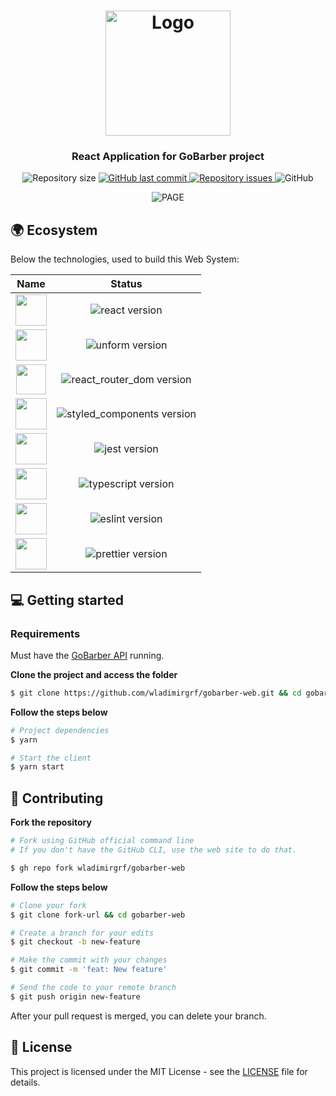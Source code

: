 <h1 align="center">
  <img alt="Logo" src=".github/assets/logo.svg" width="200px">
</h1>

<h3 align="center">
  React Application for GoBarber project
</h3>

<p align="center">
  <img alt="Repository size" src="https://img.shields.io/github/repo-size/wladimirgrf/gobarber-web?color=%23FF9000">

  <a href="https://github.com/wladimirgrf/gobarber-web/commits/master">
    <img alt="GitHub last commit" src="https://img.shields.io/github/last-commit/wladimirgrf/gobarber-web?color=%23FF9000">
  </a>

  <a href="https://github.com/wladimirgrf/gobarber-web/issues">
    <img alt="Repository issues" src="https://img.shields.io/github/issues/wladimirgrf/gobarber-web?color=%23FF9000">
  </a>

  <img alt="GitHub" src="https://img.shields.io/github/license/wladimirgrf/gobarber-web?color=%23FF9000">
</p>

<p align="center">
  <img alt="PAGE" src=".github/assets/webpage_jw.gif">
</p>

## 🌍 Ecosystem

Below the technologies, used to build this Web System:

|                      Name                                   |                         Status                          |
|:-----------------------------------------------------------:|:-------------------------------------------------------:|
|<img height="50" src=".github/assets/react.svg"> | <img alt="react version" src="https://img.shields.io/badge/react-v16.13.1-blue?color=%23FF9000"> |
|<img height="50" src=".github/assets/unform.svg"> | <img alt="unform version" src="https://img.shields.io/badge/unform-v2.1.3-blue?color=%23FF9000"> |
|<img height="48" src=".github/assets/react_router_dom.svg"> | <img alt="react_router_dom version" src="https://img.shields.io/badge/react_router_dom-v5.2.0-blue?color=%23FF9000"> |
|<img height="50" src=".github/assets/styled_components.png"> | <img alt="styled_components version" src="https://img.shields.io/badge/styled_components-v5.1.1-blue?color=%23FF9000"> |
|<img height="50" src=".github/assets/jest.svg"> | <img alt="jest version" src="https://img.shields.io/badge/jest-v24.9.0-blue?color=%23FF9000"> |
|<img height="50" src=".github/assets/typescript.svg"> | <img alt="typescript version" src="https://img.shields.io/badge/typescript-v3.7.2-blue?color=%23FF9000"> |
|<img height="50" src=".github/assets/eslint.svg"> | <img alt="eslint version" src="https://img.shields.io/badge/eslint-v6.8.0-blue?color=%23FF9000"> |
|<img height="50" src=".github/assets/prettier.svg"> | <img alt="prettier version" src="https://img.shields.io/badge/prettier-v2.0.5-blue?color=%23FF9000"> |


## 💻 Getting started

### Requirements

Must have the [GoBarber API](https://github.com/wladimirgrf/gobarber-api) running.

**Clone the project and access the folder**

```bash
$ git clone https://github.com/wladimirgrf/gobarber-web.git && cd gobarber-web
```

**Follow the steps below**

```bash
# Project dependencies
$ yarn

# Start the client
$ yarn start
```

## 🤝 Contributing

**Fork the repository**

```bash
# Fork using GitHub official command line
# If you don't have the GitHub CLI, use the web site to do that.

$ gh repo fork wladimirgrf/gobarber-web
```

**Follow the steps below**

```bash
# Clone your fork
$ git clone fork-url && cd gobarber-web

# Create a branch for your edits
$ git checkout -b new-feature

# Make the commit with your changes
$ git commit -m 'feat: New feature'

# Send the code to your remote branch
$ git push origin new-feature
```

After your pull request is merged, you can delete your branch.

## 📝 License

This project is licensed under the MIT License - see the [LICENSE](LICENSE) file for details.
